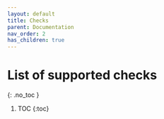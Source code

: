 ```yaml
---
layout: default
title: Checks
parent: Documentation
nav_order: 2
has_children: true
---
```


# List of supported checks

{: .no_toc }

1. TOC
{:toc}
